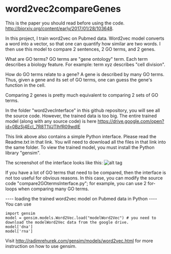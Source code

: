 # word2vec2compareGenes

This is the paper you should read before using the code. http://biorxiv.org/content/early/2017/01/28/103648.

In this project, I train word2vec on Pubmed data. Word2vec model converts a word into a vector, so that one can quantify how similar are two words. I then use this model to compare 2 sentences, 2 GO terms, and 2 genes. 

What are GO terms? 
GO terms are "gene ontology" term. Each term describes a biology feature. For example: term xyz describes "cell division". 

How do GO terms relate to a gene? 
A gene is described by many GO terms. Thus, given a gene and its set of GO terms, one can guess the gene's function in the cell. 

Comparing 2 genes is pretty much equivalent to comparing 2 sets of GO terms. 

In the folder "word2vecInterface" in this github repository, you will see all the source code. However, the trained data is too big. 
The entire trained model (along with any source code) is here https://drive.google.com/open?id=0BzSj4Ecl_7R8T1VJTlhfR09wdlE

This link above also contains a simple Python interface. Please read the Readme.txt in that link. You will need to download all the files in that link into the same folder.
To view the trained model, you must install the Python library "gensim".

The screenshot of the interface looks like this: 
![alt tag](https://github.com/datduong/word2vec2compareGenes/blob/master/instruction1.png)

If you have a lot of GO terms that need to be compared, then the interface is not too useful for obvious reasons. In this case, you can modify the source code "compare2GOtermsInterface.py"; for example, you can use 2 for-loops when comparing many GO terms. 


---- loading the trained word2vec model on Pubmed data in Python ---- You can use
```
import gensim
model = gensim.models.Word2Vec.load("modelWord2Vec") # you need to download the modelWord2Vec data from the google drive. 
model['dna'] 
model['rna'] 
```
Visit http://radimrehurek.com/gensim/models/word2vec.html for more instruction on how to use gensim. 
